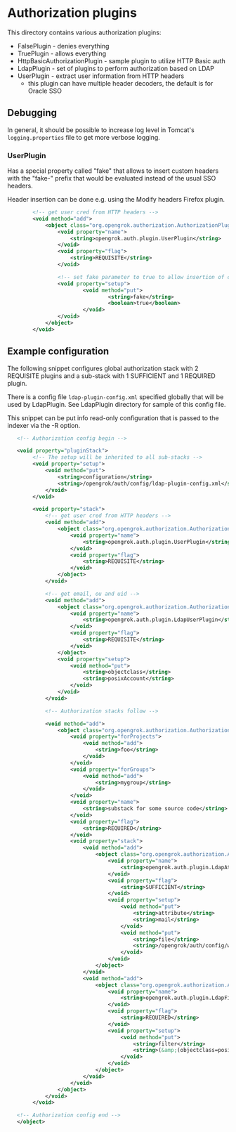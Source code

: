 # Authorization plugins

This directory contains various authorization plugins:

  - FalsePlugin - denies everything
  - TruePlugin - allows everything
  - HttpBasicAuthorizationPlugin - sample plugin to utilize HTTP Basic auth
  - LdapPlugin - set of plugins to perform authorization based on LDAP
  - UserPlugin - extract user information from HTTP headers
    - this plugin can have multiple header decoders, the default is for Oracle SSO

## Debugging

In general, it should be possible to increase log level in Tomcat's
`logging.properties` file to get more verbose logging.

### UserPlugin

Has a special property called "fake" that allows to insert custom headers
with the "fake-" prefix that would be evaluated instead of the usual SSO headers.

Header insertion can be done e.g. using the Modify headers Firefox plugin.


```xml
        <!-- get user cred from HTTP headers -->
        <void method="add">
            <object class="org.opengrok.authorization.AuthorizationPlugin">
                <void property="name">
                    <string>opengrok.auth.plugin.UserPlugin</string>
                </void>
                <void property="flag">
                    <string>REQUISITE</string>
                </void>

                <!-- set fake parameter to true to allow insertion of custom headers -->
                <void property="setup">
                        <void method="put">
                                <string>fake</string>
                                <boolean>true</boolean>
                        </void>
                </void>
            </object>
        </void>

```

## Example configuration

The following snippet configures global authorization stack with 2 REQUISITE
plugins and a sub-stack with 1 SUFFICIENT and 1 REQUIRED plugin.

There is a config file `ldap-plugin-config.xml` specified globally that will be
used by LdapPlugin. See LdapPlugin directory for sample of this config file.

This snippet can be put info read-only configuration that is passed to the
indexer via the -R option.


```xml
   <!-- Authorization config begin -->

   <void property="pluginStack">
        <!-- The setup will be inherited to all sub-stacks -->
        <void property="setup">
            <void method="put">
                <string>configuration</string>
                <string>/opengrok/auth/config/ldap-plugin-config.xml</string>
            </void>
        </void>

        <void property="stack">
            <!-- get user cred from HTTP headers -->
            <void method="add">
                <object class="org.opengrok.authorization.AuthorizationPlugin">
                    <void property="name">
                        <string>opengrok.auth.plugin.UserPlugin</string>
                    </void>
                    <void property="flag">
                        <string>REQUISITE</string>
                    </void>
                </object>
            </void>

            <!-- get email, ou and uid -->
            <void method="add">
                <object class="org.opengrok.authorization.AuthorizationPlugin">
                    <void property="name">
                        <string>opengrok.auth.plugin.LdapUserPlugin</string>
                    </void>
                    <void property="flag">
                        <string>REQUISITE</string>
                    </void>
                </object>
    	        <void property="setup">
                    <void method="put">
                        <string>objectclass</string>
                        <string>posixAccount</string>
                    </void>
                </void>
            </void>

            <!-- Authorization stacks follow -->

            <void method="add">
                <object class="org.opengrok.authorization.AuthorizationStack">
                    <void property="forProjects">
                        <void method="add">
                            <string>foo</string>
                        </void>
                    </void>
                    <void property="forGroups">
                        <void method="add">
                            <string>mygroup</string>
                        </void>
                    </void>
                    <void property="name">
                        <string>substack for some source code</string>
                    </void>
                    <void property="flag">
                        <string>REQUIRED</string>
                    </void>
                    <void property="stack">
                        <void method="add">
                            <object class="org.opengrok.authorization.AuthorizationPlugin">
                                <void property="name">
                                    <string>opengrok.auth.plugin.LdapAttrPlugin</string>
                                </void>
                                <void property="flag">
                                    <string>SUFFICIENT</string>
                                </void>
                                <void property="setup">
                                    <void method="put">
                                        <string>attribute</string>
                                        <string>mail</string>
                                    </void>
                                    <void method="put">
                                        <string>file</string>
                                        <string>/opengrok/auth/config/whitelists/mycode-whitelist-mail.txt</string>
                                    </void>
                                </void>
                            </object>
                        </void>
                        <void method="add">
                            <object class="org.opengrok.authorization.AuthorizationPlugin">
                                <void property="name">
                                    <string>opengrok.auth.plugin.LdapFilterPlugin</string>
                                </void>
                                <void property="flag">
                                    <string>REQUIRED</string>
                                </void>
                                <void property="setup">
                                    <void method="put">
                                        <string>filter</string>
                                        <string>(&amp;(objectclass=posixGroup)(cn=my_src*)(memberUid=%uid%))</string>
                                    </void>
                                </void>
                            </object>
                        </void>
                    </void>
                </object>
            </void>
        </void>

   <!-- Authorization config end -->
   </object>
```

